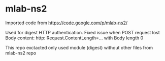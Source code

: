 # mlab-ns2
Imported code from https://code.google.com/p/mlab-ns2/

Used for digest HTTP authentication.
Fixed issue when POST request lost Body content:  http: Request.ContentLength=... with Body length 0

This repo exctacted only used module (digest) without other files from mlab-ns2 repo
